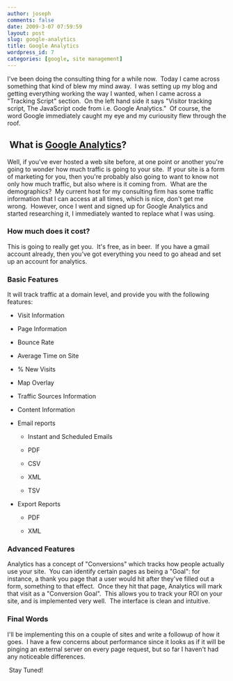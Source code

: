 ```yaml
---
author: joseph
comments: false
date: 2009-3-07 07:59:59
layout: post
slug: google-analytics
title: Google Analytics
wordpress_id: 7
categories: [google, site management]
---
```


I've been doing the consulting thing for a while now.  Today I came across something that kind of blew my mind away.  I was setting up my blog and getting everything working the way I wanted, when I came across a "Tracking Script" section.  On the left hand side it says "Visitor tracking script, The JavaScript code from i.e. Google Analytics."  Of course, the word Google immediately caught my eye and my curiousity flew through the roof.

<!-- more -->

##  What is [Google Analytics](https://www.google.com/analytics/)?


Well, if you've ever hosted a web site before, at one point or another you're going to wonder how much traffic is going to your site.  If your site is a form of marketing for you, then you're probably also going to want to know not only how much traffic, but also where is it coming from.  What are the demographics?  My current host for my consulting firm has some traffic information that I can access at all times, which is nice, don't get me wrong.  However, once I went and signed up for Google Analytics and started researching it, I immediately wanted to replace what I was using.


### How much does it cost?


This is going to really get you.  It's free, as in beer.  If you have a gmail account already, then you've got everything you need to go ahead and set up an account for analytics.


### Basic Features


It will track traffic at a domain level, and provide you with the following features:



	
  * Visit Information

	
  * Page Information

	
  * Bounce Rate

	
  * Average Time on Site

	
  * % New Visits

	
  * Map Overlay

	
  * Traffic Sources Information

	
  * Content Information

	
  * Email reports

	
    * Instant and Scheduled Emails

	
    * PDF

	
    * CSV

	
    * XML

	
    * TSV




	
  * Export Reports

	
    * PDF

	
    * XML







### Advanced Features


Analytics has a concept of "Conversions" which tracks how people actually use your site.  You can identify certain pages as being a "Goal": for instance, a thank you page that a user would hit after they've filled out a form, something to that effect.  Once they hit that page, Analytics will mark that visit as a "Conversion Goal".  This allows you to track your ROI on your site, and is implemented very well.  The interface is clean and intuitive. 


### Final Words


I'll be implementing this on a couple of sites and write a followup of how it goes.  I have a few concerns about performance since it looks as if it will be pinging an external server on every page request, but so far I haven't had any noticeable differences.

 Stay Tuned!
